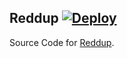 ## Reddup [![Deploy](https://www.herokucdn.com/deploy/button.svg)](https://heroku.com/deploy?template=https://github.com/stampylongr/reddup)
Source Code for [Reddup](https://reddup.co).
